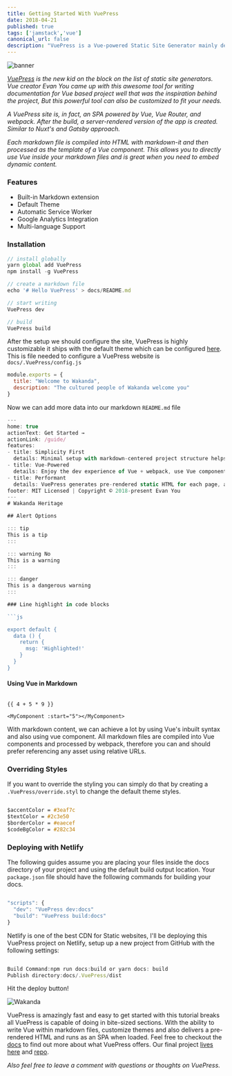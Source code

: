 ```yaml
---
title: Getting Started With VuePress
date: 2018-04-21
published: true
tags: ['jamstack','vue']
canonical_url: false
description: "VuePress is a Vue-powered Static Site Generator mainly designed for documentation purposes."
---
```


![banner](https://thepracticaldev.s3.amazonaws.com/i/xnkv5z7k6vl3qs495q1d.png)

<!-- <iframe title="parler" style="width: 100%; max-height: 115px; border: none;" src='https://api.parler.io/ss/player?url=https%3A%2F%2Fwww.parler.io%2Faudio%2F16923918848%2F9daf3c69e555521c19cd73a938fbd1b677a2fa13.d560bbbc-cfd5-4e3e-9f8c-64e0c6f0e500.mp3'></iframe> -->

*[VuePress](https://VuePress.vuejs.org/) is the new kid on the block on the list of static site generators. Vue creator Evan You came up with this awesome tool for writing documentation for Vue based project well that was the inspiration behind the project, But this powerful tool can also be customized to fit your needs.*

*A VuePress site is, in fact, an SPA powered by Vue, Vue Router, and webpack. After the build, a server-rendered version of the app is created. Similar to Nuxt's and Gatsby approach.*

*Each markdown file is compiled into HTML with markdown-it and then processed as the template of a Vue component. This allows you to directly use Vue inside your markdown files and is great when you need to embed dynamic content.*

### Features

- Built-in Markdown extension
- Default Theme
- Automatic Service Worker
- Google Analytics Integration
- Multi-language Support

### Installation

```js
// install globally
yarn global add VuePress
npm install -g VuePress

// create a markdown file
echo '# Hello VuePress' > docs/README.md

// start writing
VuePress dev

// build
VuePress build
```

After the setup we should configure the site, VuePress is highly customizable it ships with the default theme which can be configured [here](https://VuePress.vuejs.org/config/). This is file needed to configure a VuePress website is  `docs/.VuePress/config.js`

```js
module.exports = {
  title: "Welcome to Wakanda",
  description: "The cultured people of Wakanda welcome you"
}
```

Now we can add more data into our markdown `README.md` file

```js
---
home: true
actionText: Get Started →
actionLink: /guide/
features:
- title: Simplicity First
  details: Minimal setup with markdown-centered project structure helps you focus on writing.
- title: Vue-Powered
  details: Enjoy the dev experience of Vue + webpack, use Vue components in markdown, and develop custom themes with Vue.
- title: Performant
  details: VuePress generates pre-rendered static HTML for each page, and runs as an SPA once a page is loaded.
footer: MIT Licensed | Copyright © 2018-present Evan You
---
# Wakanda Heritage

## Alert Options

::: tip
This is a tip
:::

::: warning No
This is a warning
:::

::: danger
This is a dangerous warning
:::

### Line highlight in code blocks

```js

export default {
  data () {
    return {
      msg: 'Highlighted!'
    }
  }
}

```

#### Using Vue in Markdown

```

{{ 4 + 5 * 9 }}

<MyComponent :start="5"></MyComponent>

```

With markdown content, we can achieve a lot by using Vue's inbuilt syntax and also using vue component. All markdown files are compiled into Vue components and processed by webpack, therefore you can and should prefer referencing any asset using relative URLs.


### Overriding Styles

If you want to override the styling you can simply do that by creating a `.VuePress/override.styl` to change the default theme styles.

```css

$accentColor = #3eaf7c
$textColor = #2c3e50
$borderColor = #eaecef
$codeBgColor = #282c34

```

### Deploying with Netlify

The following guides assume you are placing your files inside the docs directory of your project and using the default build output location.
Your `package.json` file should have the following commands for building your docs.

```js

"scripts": {
  "dev": "VuePress dev:docs"
  "build": "VuePress build:docs"
}

```

Netlify is one of the best CDN for Static websites, I'll be deploying this VuePress project on Netlify, setup up a new project from GitHub with the following settings:

```js

Build Command:npm run docs:build or yarn docs: build
Publish directory:docs/.VuePress/dist

```

Hit the deploy button!

![Wakanda](https://res.cloudinary.com/lauragift/image/upload/c_crop/v1524289619/Screenshot_from_2018-04-20_22-33-04_pgvl39.png)

VuePress is amazingly fast and easy to get started with this tutorial breaks all VuePress is capable of doing in bite-sized sections. With the ability to write Vue within markdown files, customize themes and also delivers a pre-rendered HTML and runs as an SPA when loaded. Feel free to checkout the [docs](https://VuePress.vuejs.org/guide/) to find out more about what VuePress offers. Our final project [lives here](https://gallant-nobel-d7c6cd.netlify.com/) and [repo](https://github.com/lauragift21/VuePress).

_Also feel free to leave a comment with questions or thoughts on VuePress._